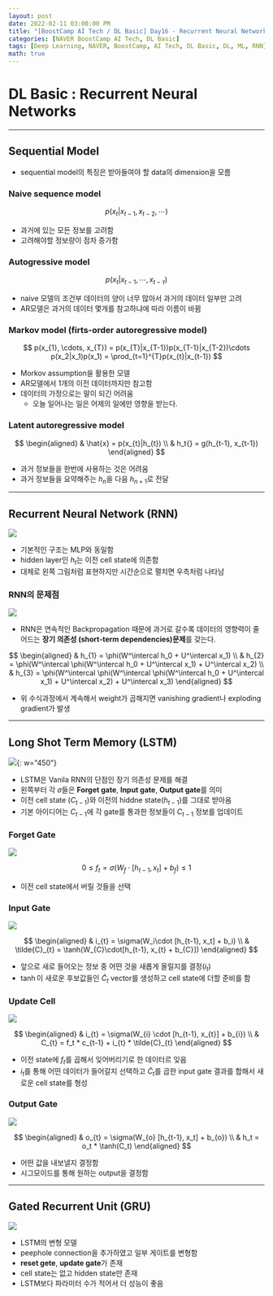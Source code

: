 ```yaml
---
layout: post
date: 2022-02-11 03:00:00 PM
title: "[BoostCamp AI Tech / DL Basic] Day16 - Recurrent Neural Networks"
categories: [NAVER BoostCamp AI Tech, DL Basic]
tags: [Deep Learning, NAVER, BoostCamp, AI Tech, DL Basic, DL, ML, RNN]
math: true
---
```

# DL Basic : Recurrent Neural Networks

---

## Sequential Model

- sequential model의 특징은 받아들여야 할 data의 dimension을 모름

### Naive sequence model

$$
p(x_t | x_{t-1}, x_{t-2}, \cdots)
$$

- 과거에 있는 모든 정보를 고려함
- 고려해야할 정보량이 점차 증가함

### Autogressive model

$$
p(x_{t} | x_{t-1}, \cdots, x_{t-\tau})
$$

- naive 모델의 조건부 데이터의 양이 너무 많아서 과거의 데이터 일부만 고려
- AR모델은 과거의 데이터 몇개를 참고하냐에 따라 이름이 바뀜

### Markov model (firts-order autoregressive model)

$$
p(x_{1}, \cdots, x_{T}) = p(x_{T}|x_{T-1})p(x_{T-1}|x_{T-2})\cdots p(x_2|x_1)p(x_1) = \prod_{t=1}^{T}p(x_{t}|x_{t-1})
$$

- Morkov assumption을 활용한 모델
- AR모델에서 1개의 이전 데이터까지만 참고함
- 데이터의 가정으로는 말이 되긴 어려움
  - 오늘 일어나는 일은 어제의 일에만 영향을 받는다.

### Latent autoregressive model

$$
\begin{aligned}
    & \hat{x} = p(x_{t}|h_{t}) \\
    & h_t{} = g(h_{t-1}, x_{t-1})
\end{aligned}
$$

- 과거 정보들을 한번에 사용하는 것은 어려움
- 과거 정보들을 요약해주는 $h_n$을 다음 $h_{n+1}$로 전달

---

## Recurrent Neural Network (RNN)

![](/image/boostcamp/dlbasic/rnn/rnn.png)

- 기본적인 구조는 MLP와 동일함
- hidden layer인 $h_{t}$는 이전 cell state에 의존함
- 대체로 왼쪽 그림처럼 표현하지만 시간순으로 펼치면 우측처럼 나타남
  
### RNN의 문제점

![](/image/boostcamp/dlbasic/rnn/lt.png)

- RNN은 연속적인 Backpropagation 때문에 과거로 갈수록 데이터의 영향력이 줄어드는 **장기 의존성 (short-term dependencies)문제**를 갖는다.

$$
\begin{aligned}
    & h_{1} = \phi(W^\intercal h_0 + U^\intercal x_1) \\
    & h_{2} = \phi(W^\intercal \phi(W^\intercal h_0 + U^\intercal x_1) + U^\intercal x_2) \\
    & h_{3} = \phi(W^\intercal \phi(W^\intercal \phi(W^\intercal h_0 + U^\intercal x_1) + U^\intercal x_2) + U^\intercal x_3)
\end{aligned}
$$

- 위 수식과정에서 계속해서 weight가 곱해지면 vanishing gradient나 exploding gradient가 발생

---

## Long Shot Term Memory (LSTM)

![](/image/boostcamp/dlbasic/rnn/lstm.png){: w="450"}

- LSTM은 Vanila RNN의 단점인 장기 의존성 문제를 해결
- 왼쪽부터 각 $\sigma$들은 **Forget gate**, **Input gate**, **Output gate**를 의미
- 이전 cell state ($C_{t-1}$)와 이전의 hiddne state($h_{t-1}$)를 그대로 받아옴
- 기본 아이디어는 $C_{t-1}$에 각 gate를 통과한 정보들이 $C_{t-1}$ 정보를 업데이트

### Forget Gate

![](/image/boostcamp/dlbasic/rnn/lstm1.png)

$$
0 \leq f_{t} = \sigma(W_{f}\cdot [h_{t-1}, x_{t}] + b_{f}) \leq 1
$$  

- 이전 cell state에서 버릴 것들을 선택  
  
### Input Gate

![](/image/boostcamp/dlbasic/rnn/lstm2.png)

$$
\begin{aligned}
    & i_{t} = \sigma(W_i\cdot [h_{t-1}, x_t] + b_i) \\
    & \tilde{C}_{t} = \tanh(W_{C}\cdot[h_{t-1}, x_{t} + b_{C}])
\end{aligned}
$$  

- 앞으로 새로 들어오는 정보 중 어떤 것을 새롭게 올릴지를 결정($i_t$)
- $\tanh$이 새로운 후보값들인 $\tilde{C}_{t}$ vector를 생성하고 cell state에 더할 준비를 함

### Update Cell

![](/image/boostcamp/dlbasic/rnn/lstm3.png)

$$
\begin{aligned}
    & i_{t} = \sigma(W_{i} \cdot [h_{t-1}, x_{t}] + b_{i}) \\
    & C_{t} = f_t * c_{t-1} + i_{t} * \tilde{C}_{t}
\end{aligned}
$$

- 이전 state에 $f_{t}$를 곱해서 잊어버리기로 한 데이터르 잊음
- $i_t$를 통해 어떤 데이터가 들어갈지 선택하고 $\tilde{C}_t$를 곱한 input gate 결과를 합해서 새로운 cell state를 형성

### Output Gate

![](/image/boostcamp/dlbasic/rnn/lstm4.png)

$$
\begin{aligned}
    & o_{t} = \sigma(W_{o} [h_{t-1}, x_t] + b_{o}) \\
    & h_t = o_t * \tanh(C_t)
\end{aligned}
$$

- 어떤 값을 내보낼지 결정함
- 시그모이드를 통해 원하는 output을 결정함

---

## Gated Recurrent Unit (GRU)

![](/image/boostcamp/dlbasic/rnn/gru.png)

- LSTM의 변형 모델
- peephole connection을 추가하였고 일부 게이트를 변형함
- **reset gete**, **update gate**가 존재
- cell state는 없고 hidden state만 존재
- LSTM보다 파라미터 수가 적어서 더 성능이 좋음

